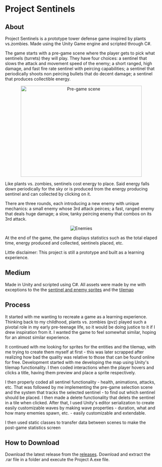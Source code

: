 # Project Sentinels

## About
Project Sentinels is a prototype tower defense game inspired by plants vs.zombies. Made using the Unity Game engine and scripted through C#.

The game starts with a pre-game scene where the player gets to pick what sentinels (turrets) they will play. They have four choices: a sentinel that slows the attack and movement speed of the enemy; a short ranged, high damage, and fast fire rate sentinel with peircing capabilities; a sentinel that periodically shoots non peircing bullets that do decent damage; a sentinel that produces collectible energy.


<p align="center">
  <img src="https://user-images.githubusercontent.com/73836176/153020155-b4f219db-7a5d-4b0d-b817-5bb3945919b0.png" alt="Pre-game scene" width="400" height="300"/>
</p>

Like plants vs. zombies, sentinels cost energy to place. Said energy falls down periodically for the sky or is produced trom the energy producing sentinel and can collected by clicking on it.

There are three rounds, each introducing a new enemy with unique mechanics: a small enemy whose 3rd attack peirces; a fast, ranged enemy that deals huge damage; a slow, tanky peircing enemy that combos on its 3rd attack.

<p align="center">
  <img src="https://user-images.githubusercontent.com/73836176/153020284-1aec65eb-0a83-4ce0-96cd-3ba5150df91b.png" alt="Enemies"/>
</p>

At the end of the game, the game displays statistics such as the total elaped time, energy produced and collected, sentinels placed, etc.

Little disclaimer: This project is still a prototype and built as a learning experience.

## Medium
Made in Unity and scripted using C#. All assets were made by me with exceptions to the the [sentinel and enemy sprites](https://penusbmic.itch.io/) and the [tilemap](https://cainos.itch.io/pixel-art-top-down-basic)

## Process
It started with me wanting to recreate a game as a learning experience. Thinking back to my childhood, plants vs. zombies (pvz) played such a pivotal role in my early pre-teenage life, so it would be doing justice to it if I drew inspiration from it. I wanted the game to feel somewhat similar, hoping for an almost similar experience. 

It continued with me looking for sprites for the entities and the tilemap, with me trying to create them myself at first - this was later scrapped after realizing how bad the quality was relative to those that can be found online for free. Development started with me developing the map using Unity's tilemap functionality. I then coded interactions when the player hovers and clicks a title, having them preview and place a sprite respectively.

I then properly coded all sentinel functionality - health, animations, attacks, etc. That was followed by me implementing the pre-game selection scene and the system that tracks the selected sentinel - to find out which sentinel should be placed. I then made a delete functionality that delets the sentinel in a tile when clicked. After that, I used Unity's editor serialization to create easily customizable waves by making wave properties - duration, what and how many ememies spawn, etc. - easily customizable and extendable.

I then used static classes to transfer data between scenes to make the post-game statistics screen

## How to Download
Download the latest release from the [releases](https://github.com/bryjen/Project-A/releases). Download and extract the .rar file in a folder and execute the Project A.exe file.

